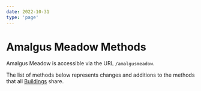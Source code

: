 ```yaml
---
date: 2022-10-31
type: 'page'
---
```


# Amalgus Meadow Methods

Amalgus Meadow is accessible via the URL `/amalgusmeadow`.

The list of methods below represents changes and additions to the methods that all [Buildings](/api/Buildings) share.
